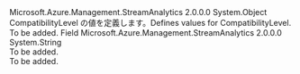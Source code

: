 <Type Name="CompatibilityLevel" FullName="Microsoft.Azure.Management.StreamAnalytics.Models.CompatibilityLevel">
  <TypeSignature Language="C#" Value="public static class CompatibilityLevel" />
  <TypeSignature Language="ILAsm" Value=".class public auto ansi abstract sealed beforefieldinit CompatibilityLevel extends System.Object" />
  <TypeSignature Language="DocId" Value="T:Microsoft.Azure.Management.StreamAnalytics.Models.CompatibilityLevel" />
  <TypeSignature Language="VB.NET" Value="Public Class CompatibilityLevel" />
  <TypeSignature Language="F#" Value="type CompatibilityLevel = class" />
  <AssemblyInfo>
    <AssemblyName>Microsoft.Azure.Management.StreamAnalytics</AssemblyName>
    <AssemblyVersion>2.0.0.0</AssemblyVersion>
  </AssemblyInfo>
  <Base>
    <BaseTypeName>System.Object</BaseTypeName>
  </Base>
  <Interfaces />
  <Docs>
    <summary>
            <span data-ttu-id="87327-101">CompatibilityLevel の値を定義します。</span><span class="sxs-lookup"><span data-stu-id="87327-101">Defines values for CompatibilityLevel.</span></span>
            </summary>
    <remarks>To be added.</remarks>
  </Docs>
  <Members>
    <Member MemberName="OneFullStopZero">
      <MemberSignature Language="C#" Value="public const string OneFullStopZero;" />
      <MemberSignature Language="ILAsm" Value=".field public static literal string OneFullStopZero" />
      <MemberSignature Language="DocId" Value="F:Microsoft.Azure.Management.StreamAnalytics.Models.CompatibilityLevel.OneFullStopZero" />
      <MemberSignature Language="VB.NET" Value="Public Const OneFullStopZero As String " />
      <MemberSignature Language="F#" Value="val mutable OneFullStopZero : string" Usage="Microsoft.Azure.Management.StreamAnalytics.Models.CompatibilityLevel.OneFullStopZero" />
      <MemberType>Field</MemberType>
      <AssemblyInfo>
        <AssemblyName>Microsoft.Azure.Management.StreamAnalytics</AssemblyName>
        <AssemblyVersion>2.0.0.0</AssemblyVersion>
      </AssemblyInfo>
      <ReturnValue>
        <ReturnType>System.String</ReturnType>
      </ReturnValue>
      <Docs>
        <summary>To be added.</summary>
        <remarks>To be added.</remarks>
      </Docs>
    </Member>
  </Members>
</Type>
